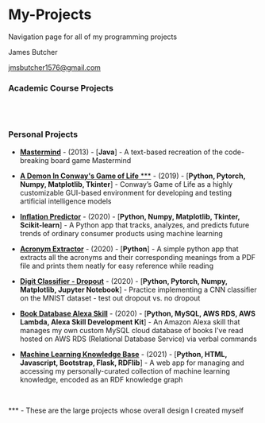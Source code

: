 # My-Projects
Navigation page for all of my programming projects

James Butcher

jmsbutcher1576@gmail.com

### Academic Course Projects 





<br>
<br>

### Personal Projects

- <a href="https://github.com/jmsbutcher/mastermind">**Mastermind**</a> - (2013) - [**Java**] - A text-based recreation of the code-breaking board game Mastermind

- <a href="https://github.com/jmsbutcher/A-demon-in-conways-game-of-life">**A Demon In Conway's Game of Life** \***</a> - (2019) - [**Python, Pytorch, Numpy, Matplotlib, Tkinter**] - Conway’s Game of Life as a highly customizable GUI-based environment for developing and testing artificial intelligence models

- <a href="https://github.com/jmsbutcher/inflation_predictor">**Inflation Predictor**</a> - (2020) - [**Python, Numpy, Matplotlib, Tkinter, Scikit-learn**] - A Python app that tracks, analyzes, and predicts future trends of ordinary consumer products using machine learning

- <a href="https://github.com/jmsbutcher/acronym-extractor">**Acronym Extractor**</a> - (2020) - [**Python**] - A simple python app that extracts all the acronyms and their corresponding meanings from a PDF file and prints them neatly for easy reference while reading

- <a href="https://github.com/jmsbutcher/digit_classifier_dropout">**Digit Classifier - Dropout**</a> - (2020) - [**Python, Pytorch, Numpy, Matplotlib, Jupyter Notebook**] - Practice implementing a CNN classifier on the MNIST dataset - test out dropout vs. no dropout

- <a href="https://github.com/jmsbutcher/book-database-alexa-skill">**Book Database Alexa Skill**</a> - (2020) - [**Python, MySQL, AWS RDS, AWS Lambda, Alexa Skill Development Kit**] - An Amazon Alexa skill that manages my own custom MySQL cloud database of books I've read hosted on AWS RDS (Relational Database Service) via verbal commands

- <a href="https://github.com/jmsbutcher/machine-learning-knowledge-base">**Machine Learning Knowledge Base**</a> - (2021) - [**Python, HTML, Javascript, Bootstrap, Flask, RDFlib**] - A web app for managing and accessing my personally-curated collection of machine learning knowledge, encoded as an RDF knowledge graph

<br>

\*** - These are the large projects whose overall design I created myself

